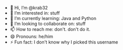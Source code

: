 - 👋 Hi, I’m @krab32
- 👀 I’m interested in: stuff
- 🌱 I’m currently learning: Java and Python
- 💞️ I’m looking to collaborate on: stuff
- 📫 How to reach me: don't. don't do it.
- 😄 Pronouns: he/him
- ⚡ Fun fact: I don't know why I picked this username

<!---
krab32/krab32 is a ✨ special ✨ repository because its `README.md` (this file) appears on your GitHub profile.
You can click the Preview link to take a look at your changes.
--->
